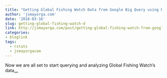 ```yaml
---
title: "Getting Global Fishing Watch Data from Google Big Query using R"
author: 'jsmayorga.com'
date: '2018-03-16'
slug: getting-global-fishing-watch-d
link: http://jsmayorga.com/post/getting-global-fishing-watch-from-google-bigquery-using-r/
categories:
- bloglink
tags:
  - rstats
  - jsmayorgacom
---
```


Now we are all set to start querying and analyzing Global Fishing Watch’s data[... <i class="fas fa-external-link-alt"></i>](http://jsmayorga.com/post/getting-global-fishing-watch-from-google-bigquery-using-r/)

